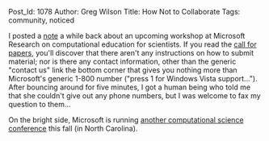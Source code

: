 Post_Id: 1078
Author: Greg Wilson
Title: How Not to Collaborate
Tags: community, noticed

<p>I posted a <a href="http://pyre.third-bit.com/blog/archives/1051.html">note</a> a while back about an upcoming workshop at Microsoft Research on computational education for scientists.  If you read the <a href="http://research.microsoft.com/workshops/CEfS2007/">call for papers</a>, you'll discover that there aren't any instructions on how to submit material; nor is there any contact information, other than the generic "contact us" link the bottom corner that gives you nothing more than Microsoft's generic 1-800 number ("press 1 for Windows Vista support...").  After bouncing around for five minutes, I got a human being who told me that she couldn't give out any phone numbers, but I was welcome to fax my question to them...</p>
<p>On the bright side, Microsoft is running <a href="http://blogs.msdn.com/b/escience/archive/2007/05/04/2007-microsoft-escience-workshop-at-renci.aspx">another computational science conference</a> this fall (in North Carolina).</p>
